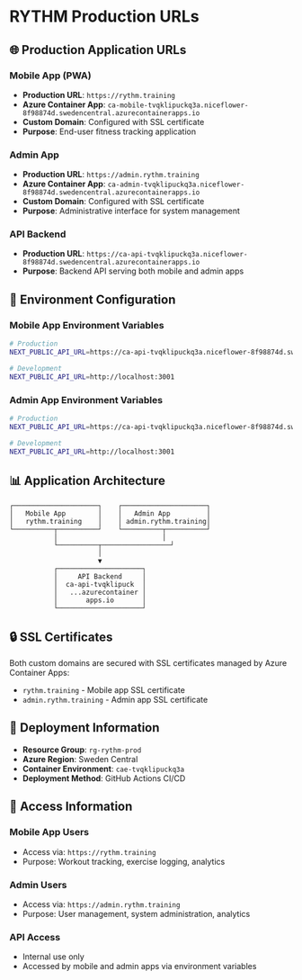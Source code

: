 # RYTHM Production URLs

## 🌐 Production Application URLs

### **Mobile App (PWA)**
- **Production URL**: `https://rythm.training`
- **Azure Container App**: `ca-mobile-tvqklipuckq3a.niceflower-8f98874d.swedencentral.azurecontainerapps.io`
- **Custom Domain**: Configured with SSL certificate
- **Purpose**: End-user fitness tracking application

### **Admin App**
- **Production URL**: `https://admin.rythm.training`
- **Azure Container App**: `ca-admin-tvqklipuckq3a.niceflower-8f98874d.swedencentral.azurecontainerapps.io`
- **Custom Domain**: Configured with SSL certificate
- **Purpose**: Administrative interface for system management

### **API Backend**
- **Production URL**: `https://ca-api-tvqklipuckq3a.niceflower-8f98874d.swedencentral.azurecontainerapps.io`
- **Purpose**: Backend API serving both mobile and admin apps

## 🔧 Environment Configuration

### **Mobile App Environment Variables**
```bash
# Production
NEXT_PUBLIC_API_URL=https://ca-api-tvqklipuckq3a.niceflower-8f98874d.swedencentral.azurecontainerapps.io

# Development
NEXT_PUBLIC_API_URL=http://localhost:3001
```

### **Admin App Environment Variables**
```bash
# Production
NEXT_PUBLIC_API_URL=https://ca-api-tvqklipuckq3a.niceflower-8f98874d.swedencentral.azurecontainerapps.io

# Development
NEXT_PUBLIC_API_URL=http://localhost:3001
```

## 📊 Application Architecture

```
┌─────────────────────┐    ┌─────────────────────┐
│   Mobile App        │    │   Admin App         │
│   rythm.training    │    │ admin.rythm.training│
└──────────┬──────────┘    └──────────┬──────────┘
           │                          │
           └──────────┬─────────────────┘
                      │
                      ▼
           ┌─────────────────────┐
           │     API Backend     │
           │  ca-api-tvqklipuck  │
           │   ...azurecontainer │
           │       apps.io       │
           └─────────────────────┘
```

## 🔒 SSL Certificates

Both custom domains are secured with SSL certificates managed by Azure Container Apps:
- `rythm.training` - Mobile app SSL certificate
- `admin.rythm.training` - Admin app SSL certificate

## 🚀 Deployment Information

- **Resource Group**: `rg-rythm-prod`
- **Azure Region**: Sweden Central
- **Container Environment**: `cae-tvqklipuckq3a`
- **Deployment Method**: GitHub Actions CI/CD

## 📝 Access Information

### **Mobile App Users**
- Access via: `https://rythm.training`
- Purpose: Workout tracking, exercise logging, analytics

### **Admin Users**  
- Access via: `https://admin.rythm.training`
- Purpose: User management, system administration, analytics

### **API Access**
- Internal use only
- Accessed by mobile and admin apps via environment variables